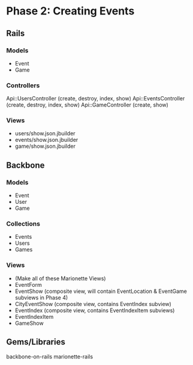 # Phase 2: Creating Events

## Rails
### Models
* Event
* Game

### Controllers

Api::UsersController (create, destroy, index, show)
Api::EventsController (create, destroy, index, show)
Api::GameController (create, show)

### Views
* users/show.json.jbuilder
* events/show.json.jbuilder
* game/show.json.jbuilder

## Backbone
### Models
* Event
* User
* Game

### Collections
* Events
* Users
* Games

### Views
* (Make all of these Marionette Views)
* EventForm
* EventShow (composite view, will contain EventLocation & EventGame subviews in Phase 4)
* CityEventShow (composite view, contains EventIndex subview)
* EventIndex (composite view, contains EventIndexItem subviews)
* EventIndexItem
* GameShow


## Gems/Libraries
backbone-on-rails
marionette-rails